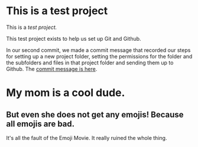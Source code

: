 # This is a test project

This is a *test project.*


This test project exists to help us set up Git and Github.  

In our second commit, we made a commit message that recorded
our steps for setting up a new project folder, setting the permissions
for the folder and the subfolders and files in that project folder
and sending them up to Github. The [commit message is here](https://github.com/dragonman750/firstrepo/commit/4396d815acfdd97f32358af65cc97b4cca943c23).

# My mom is a cool dude.
## But even she does not get any emojis! Because all emojis are bad.
It's all the fault of the Emoji Movie. It really ruined the whole thing. 
